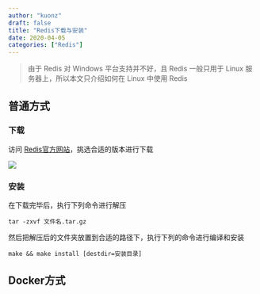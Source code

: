 ```yaml
---
author: "kuonz"
draft: false
title: "Redis下载与安装"
date: 2020-04-05
categories: ["Redis"]
---
```


> 由于 Redis 对 Windows 平台支持并不好，且 Redis 一般只用于 Linux 服务器上，所以本文只介绍如何在 Linux 中使用 Redis

## 普通方式

### 下载

访问 [Redis官方网站](https://redis.io/download)，挑选合适的版本进行下载

![](/post/Redis/01-Redis介绍、下载与安装/02-Redis下载与安装-images/image-20200322153536217.png)

### 安装

在下载完毕后，执行下列命令进行解压

```shell
tar -zxvf 文件名.tar.gz
```

然后把解压后的文件夹放置到合适的路径下，执行下列的命令进行编译和安装

```shell
make && make install [destdir=安装目录]
```



## Docker方式